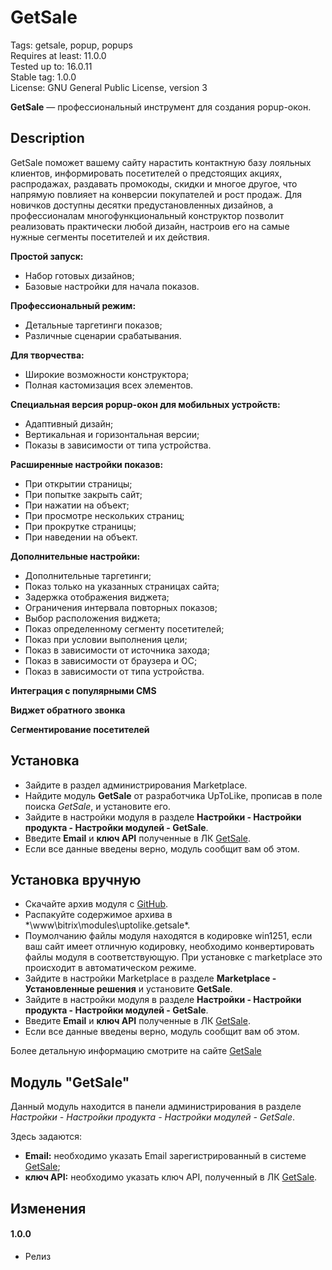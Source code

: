 # GetSale
Tags: getsale, popup, popups  
Requires at least: 11.0.0  
Tested up to: 16.0.11  
Stable tag: 1.0.0  
License: GNU General Public License, version 3  

**GetSale** &mdash; профессиональный инструмент для создания popup-окон.

## Description

GetSale поможет вашему сайту нарастить контактную базу лояльных клиентов, информировать посетителей о предстоящих акциях, распродажах, раздавать промокоды, скидки и многое другое, что напрямую повлияет на конверсии покупателей и рост продаж. Для новичков доступны десятки предустановленных дизайнов, а профессионалам многофункциональный конструктор позволит реализовать практически любой дизайн, настроив его на самые нужные сегменты посетителей и их действия.

**Простой запуск:**

- Набор готовых дизайнов;
- Базовые настройки для начала показов.

**Профессиональный режим:**

- Детальные таргетинги показов;
- Различные сценарии срабатывания.

**Для творчества:**

- Широкие возможности конструктора;
- Полная кастомизация всех элементов.

**Специальная версия popup-окон для мобильных устройств:**

- Адаптивный дизайн;
- Вертикальная и горизонтальная версии;
- Показы в зависимости от типа устройства.

**Расширенные настройки показов:**

- При открытии страницы;
- При попытке закрыть сайт;
- При нажатии на объект;
- При просмотре нескольких страниц;
- При прокрутке страницы;
- При наведении на объект.

**Дополнительные настройки:**

- Дополнительные таргетинги;
- Показ только на указанных страницах сайта;
- Задержка отображения виджета;
- Ограничения интервала повторных показов;
- Выбор расположения виджета;
- Показ определенному сегменту посетителей;
- Показ при условии выполнения цели;
- Показ в зависимости от источника захода;
- Показ в зависимости от браузера и ОС;
- Показ в зависимости от типа устройства.

**Интеграция с популярными CMS**

**Виджет обратного звонка**

**Сегментирование посетителей**

## Установка
 - Зайдите в раздел администрирования Marketplace.
 - Найдите модуль **GetSale** от разработчика UpToLike, прописав в поле поиска *GetSale*, и установите его.
 - Зайдите в настройки модуля в разделе **Настройки - Настройки продукта - Настройки модулей - GetSale**.
 - Введите **Email** и **ключ API** полученные в ЛК [GetSale](https://getsale.io).
 - Если все данные введены верно, модуль сообщит вам об этом. 
 
## Установка вручную
 - Скачайте архив модуля с [GitHub](https://github.com/getsale/Bitrix).
 - Распакуйте содержимое архива в *\www\bitrix\modules\uptolike.getsale\*.
 - Поумолчанию файлы модуля находятся в кодировке win1251, если ваш сайт имеет отличную кодировку, необходимо конвертировать файлы модуля в соответствующую. При установке с marketplace это происходит в автоматическом режиме.
 - Зайдите в настройки Marketplace в разделе **Marketplace - Установленные решения** и установите **GetSale**.
 - Зайдите в настройки модуля в разделе **Настройки - Настройки продукта - Настройки модулей - GetSale**.
 - Введите **Email** и **ключ API** полученные в ЛК [GetSale](https://getsale.io).
 - Если все данные введены верно, модуль сообщит вам об этом. 

Более детальную информацию смотрите на сайте [GetSale](https://getsale.io)

## Модуль "GetSale"

Данный модуль находится в панели администрирования в разделе *Настройки - Настройки продукта - Настройки модулей - GetSale*.

Здесь задаются:

- **Email:** необходимо указать Email зарегистрированный в системе [GetSale](https://getsale.io);  
- **ключ API:** необходимо указать ключ API, полученный в ЛК [GetSale](https://getsale.io).

## Изменения
#### 1.0.0
 * Релиз
